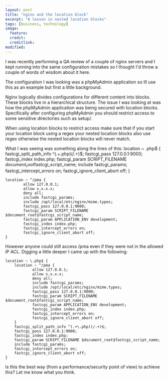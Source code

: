 ```yaml
---
layout: post
title: "nginx and the location block"
excerpt: "A lesson in nested location blocks"
tags: [business, technology]
image:
  feature:
  credit:
  creditlink:
modified:
---
```


I was recently performing a QA review of a couple of nginx servers and I kept running into the same configuration mistakes so I thought I'd throw a couple of words of wisdom about it here.

The configuration I was looking was a phpMyAdmin application so Ill use this as an example but first a little background.

Nginx logically divides configurations for different content into blocks. These blocks live in a hierarchical structure. The issue I was looking at was how the phpMyAdmin application was being secured with location blocks. Specifically after configuring phpMyAdmin you should restrict access to some sensitive directories such as setup/.

When using location blocks to restrict access make sure that if you start your location block using a regex your nested location blocks also use regex otherwise the nested location blocks will never match.

What I was seeing was something along the lines of this:
    location ~ \.php$ {
        fastcgi_split_path_info ^(.+\.php)(/.+)$;
        fastcgi_pass 127.0.0.1:9000;
        fastcgi_index index.php;
        fastcgi_param SCRIPT_FILENAME $document_root$fastcgi_script_name;
        include fastcgi_params;
        fastcgi_intercept_errors on;
        fastcgi_ignore_client_abort off;
    }

    location ~ ^/pma {
            allow 127.0.0.1;
            allow x.x.x.x;
            deny all;
            include fastcgi_params;
            include /opt/local/etc/nginx/mime.types;
            fastcgi_pass 127.0.0.1:9000;
            fastcgi_param SCRIPT_FILENAME $document_root$fastcgi_script_name;
            fastcgi_param APPLICATION_ENV development;
            fastcgi_index index.php;
            fastcgi_intercept_errors on;
            fastcgi_ignore_client_abort off;
    }

However anyone could still access /pma even if they were not in the allowed IP ACL. Digging a little deeper I came up with the following: 

    location ~ \.php$ {
        location ~ ^/pma {
                allow 127.0.0.1;
                allow x.x.x.x;
                deny all;
                include fastcgi_params;
                include /opt/local/etc/nginx/mime.types;
                fastcgi_pass 127.0.0.1:9000;
                fastcgi_param SCRIPT_FILENAME $document_root$fastcgi_script_name;
                fastcgi_param APPLICATION_ENV development;
                fastcgi_index index.php;
                fastcgi_intercept_errors on;
                fastcgi_ignore_client_abort off;
        }
        fastcgi_split_path_info ^(.+\.php)(/.+)$;
        fastcgi_pass 127.0.0.1:9000;
        fastcgi_index index.php;
        fastcgi_param SCRIPT_FILENAME $document_root$fastcgi_script_name;
        include fastcgi_params;
        fastcgi_intercept_errors on;
        fastcgi_ignore_client_abort off;
    }

Is this the best way (from a performance/security point of view) to achieve this?  Let me know what you think.
